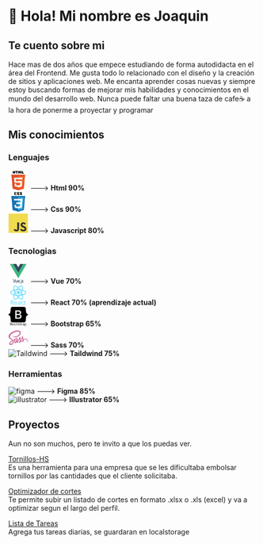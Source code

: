 # 👋 Hola! Mi nombre es Joaquin 

## Te cuento sobre mi

Hace mas de dos años que empece estudiando de forma autodidacta en el área del Frontend. Me gusta todo lo relacionado con el diseño y la creación de sitios y aplicaciones web. 
Me encanta aprender cosas nuevas y siempre estoy buscando formas de mejorar mis habilidades y conocimientos en el mundo del desarrollo web.
Nunca puede faltar una buena taza de cafe☕ a la hora de ponerme a proyectar y programar


## Mis conocimientos 

### Lenguajes
<img src="https://raw.githubusercontent.com/devicons/devicon/master/icons/html5/html5-original-wordmark.svg" alt="html5" width="40" height="40"/> ---> **Html 90%**  
<img src="https://raw.githubusercontent.com/devicons/devicon/master/icons/css3/css3-original-wordmark.svg" alt="css3" width="40" height="40"/> ---> **Css 90%**  
<img src="https://raw.githubusercontent.com/devicons/devicon/master/icons/javascript/javascript-original.svg" alt="javascript" width="40" height="40"/> ---> **Javascript 80%**  

### Tecnologias

<img src="https://raw.githubusercontent.com/devicons/devicon/master/icons/vuejs/vuejs-original-wordmark.svg" alt="vuejs" width="40" height="40"/> ---> **Vue 70%**  
<img src="https://raw.githubusercontent.com/devicons/devicon/master/icons/react/react-original-wordmark.svg" alt="react" width="40" height="40"/> ---> **React 70% (aprendizaje actual)**  
<img src="https://raw.githubusercontent.com/devicons/devicon/master/icons/bootstrap/bootstrap-plain-wordmark.svg" alt="bootstrap" width="40" height="40"/> ---> **Bootstrap 65%**  
<img src="https://raw.githubusercontent.com/devicons/devicon/master/icons/sass/sass-original.svg" alt="sass" width="40" height="40"/> ---> **Sass 70%**  
<img src="https://upload.wikimedia.org/wikipedia/commons/thumb/d/d5/Tailwind_CSS_Logo.svg/1024px-Tailwind_CSS_Logo.svg.png" alt="Taildwind" width="40" height="40"/> ---> **Taildwind 75%** 

### Herramientas

<img src="https://www.vectorlogo.zone/logos/figma/figma-icon.svg" alt="figma" width="40" height="40"/> ---> **Figma 85%**  
<img src="https://www.vectorlogo.zone/logos/adobe_illustrator/adobe_illustrator-icon.svg" alt="illustrator" width="40" height="40"/> ---> **Illustrator 65%**  
 
 
## Proyectos
Aun no son muchos, pero te invito a que los puedas ver.

[Tornillos-HS](https://joaquincaviltelli.github.io/Tornillos-HS)   
Es una herramienta para una empresa que se les dificultaba embolsar tornillos por las cantidades que el cliente solicitaba.  

[Optimizador de cortes](https://joaquincaviltelli.github.io/agrupador-de-cortes)  
Te permite subir un listado de cortes en formato .xlsx o .xls (excel) y va a optimizar segun el largo del perfil.

[Lista de Tareas](https://joaquincaviltelli.github.io/To-do-List)  
Agrega tus tareas diarias, se guardaran en localstorage


<!---
JoaquinCaviltelli/JoaquinCaviltelli is a ✨ special ✨ repository because its `README.md` (this file) appears on your GitHub profile.
You can click the Preview link to take a look at your changes.
--->
